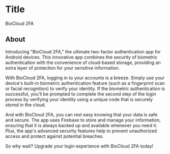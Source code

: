 # Title
BioCloud 2FA


## About
Introducing "BioCloud 2FA," the ultimate two-factor authentication app for Android devices. This innovative app combines the security of biometric authentication with the convenience of cloud-based storage, providing an extra layer of protection for your sensitive information.

With BioCloud 2FA, logging in to your accounts is a breeze. Simply use your device's built-in biometric authentication feature (such as a fingerprint scan or facial recognition) to verify your identity. If the biometric authentication is successful, you'll be prompted to complete the second step of the login process by verifying your identity using a unique code that is securely stored in the cloud.

And with BioCloud 2FA, you can rest easy knowing that your data is safe and secure. The app uses Firebase to store and manage your information, ensuring that it is always backed up and available whenever you need it. Plus, the app's advanced security features help to prevent unauthorized access and protect against potential breaches.

So why wait? Upgrade your login experience with BioCloud 2FA today!

